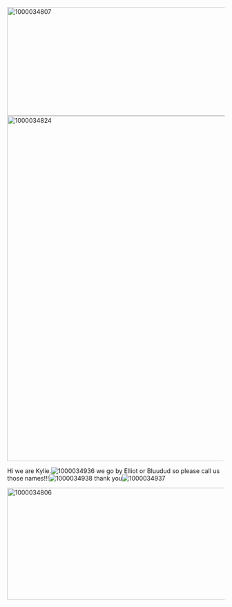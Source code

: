 <img width="1280" height="252" alt="1000034807" src="https://github.com/user-attachments/assets/5b6a3c91-c7e2-4231-8c03-f79edaca5687" />

<img width="1016" height="800" alt="1000034824" src="https://github.com/user-attachments/assets/b04b09b7-fb8d-4386-8af6-cd20435bbf20" />

Hi we are Kylie.![1000034936](https://github.com/user-attachments/assets/424078de-049b-4085-a3b2-b692ba433f85)
 we go by Elliot or Bluudud so please call us those names!!!![1000034938](https://github.com/user-attachments/assets/7fea8103-e4e9-42e4-8f9e-ea71f38e7aa6)
 thank you![1000034937](https://github.com/user-attachments/assets/6326c2a5-61e8-42d4-b2f1-7aa18f8a33ef)


<img width="1280" height="259" alt="1000034806" src="https://github.com/user-attachments/assets/75b007aa-3501-4d9e-90d5-8eaa4f85d591" />

